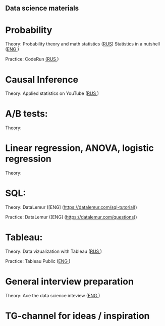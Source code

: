## Data science materials

# Probability

Theory:
Probability theory and math statistics ([RUS](https://lib.tau-edu.kz/wp-content/uploads/2022/05/%D0%9B%D0%B5%D0%B1%D0%B5%D0%B4%D0%B5%D0%B2-%D0%90.%D0%92.-%D0%A2%D0%B5%D0%BE%D1%80%D0%B8%D1%8F-%D0%B2%D0%B5%D1%80%D0%BE%D1%8F%D1%82%D0%BD%D0%BE%D1%81%D1%82%D0%B5%D0%B9-%D0%B8-%D0%BC%D0%B0%D1%82%D0%B5%D0%BC%D0%B0%D1%82%D0%B8%D1%87%D0%B5%D1%81%D0%BA%D0%B0%D1%8F-%D1%81%D1%82%D0%B0%D1%82%D0%B8%D1%81%D1%82%D0%B8%D0%BA%D0%B0.pdf))
Statistics in a nutshell ([ENG
](https://www.oreilly.com/library/view/statistics-in-a/9781449361129/))

Practice:
CodeRun [(RUS
](https://coderun.yandex.ru/catalog?pageSize=20&search=&tag=probability+theory))

# Causal Inference

Theory:
Applied statistics on YouTube ([RUS
](https://www.youtube.com/@%D0%9F%D1%80%D0%B8%D0%BA%D0%BB%D0%B0%D0%B4%D0%BD%D0%B0%D1%8F%D1%81%D1%82%D0%B0%D1%82%D0%B8%D1%81%D1%82%D0%B8%D0%BA%D0%B0/playlists))

# A/B tests:

Theory: 

# Linear regression, ANOVA, logistic regression

Theory:


# SQL:

Theory:
DataLemur ([ENG] (https://datalemur.com/sql-tutorial))

Practice:
DataLemur ([ENG] (https://datalemur.com/questions))

# Tableau:

Theory:
Data vizualization with Tableau ([RUS
](https://karpov.courses/datavisualization))

Practice:
Tableau Public ([ENG
](https://public.tableau.com/app/discover))

# General interview preparation

Theory:
Ace the data science inteview ([ENG
](https://www.acethedatascienceinterview.com/))

# TG-channel for ideas / inspiration
